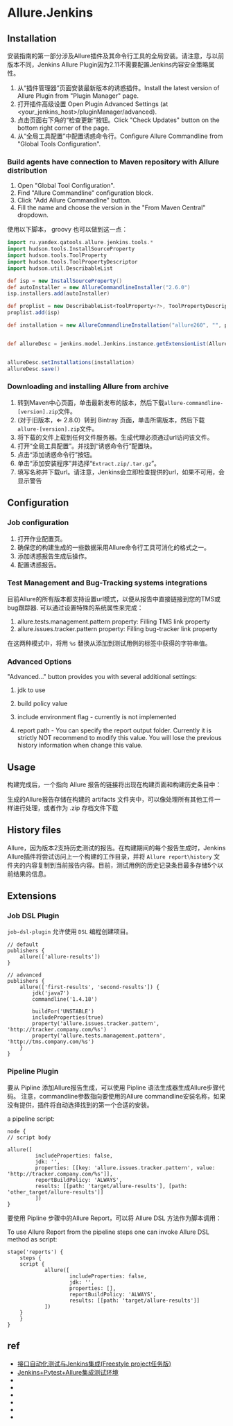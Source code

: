 # Allure.Jenkins

## Installation
安装指南的第一部分涉及Allure插件及其命令行工具的全局安装。请注意，与以前版本不同，Jenkins Allure Plugin因为2.11不需要配置Jenkins内容安全策略属性。

1. 从“插件管理器”页面安装最新版本的诱惑插件。Install the latest version of Allure Plugin from "Plugin Manager" page.
2. 打开插件高级设置 Open Plugin Advanced Settings (at <your_jenkins_host>/pluginManager/advanced).
3. 点击页面右下角的“检查更新”按钮。Click "Check Updates" button on the bottom right corner of the page.
4. 从“全局工具配置”中配置诱惑命令行。Configure Allure Commandline from "Global Tools Configuration".


### Build agents have connection to Maven repository with Allure distribution
1. Open "Global Tool Configuration".
2. Find "Allure Commandline" configuration block.
3. Click "Add Allure Commandline" button.
4. Fill the name and choose the version in the "From Maven Central" dropdown.

使用以下脚本， groovy 也可以做到这一点：
```groovy
import ru.yandex.qatools.allure.jenkins.tools.*
import hudson.tools.InstallSourceProperty
import hudson.tools.ToolProperty
import hudson.tools.ToolPropertyDescriptor
import hudson.util.DescribableList

def isp = new InstallSourceProperty()
def autoInstaller = new AllureCommandlineInstaller("2.6.0")
isp.installers.add(autoInstaller)

def proplist = new DescribableList<ToolProperty<?>, ToolPropertyDescriptor>()
proplist.add(isp)

def installation = new AllureCommandlineInstallation("allure260", "", proplist)


def allureDesc = jenkins.model.Jenkins.instance.getExtensionList(AllureCommandlineInstallation.DescriptorImpl.class)[0]


allureDesc.setInstallations(installation)
allureDesc.save()
```


### Downloading and installing Allure from archive
1. 转到Maven中心页面，单击最新发布的版本，然后下载`allure-commandline-[version].zip`文件。
2. (对于旧版本，⇐ 2.8.0）转到 Bintray 页面，单击所需版本，然后下载`allure-[version].zip`文件。
3. 将下载的文件上载到任何文件服务器。生成代理必须通过url访问该文件。
4. 打开“全局工具配置”。并找到“诱惑命令行”配置块。
5. 点击“添加诱惑命令行”按钮。
6. 单击“添加安装程序”并选择“`Extract.zip/.tar.gz`”。
7. 填写名称并下载url。请注意，Jenkins会立即检查提供的url，如果不可用，会显示警告


## Configuration
### Job configuration
1. 打开作业配置页。
2. 确保您的构建生成的一些数据采用Allure命令行工具可消化的格式之一。
3. 添加诱惑报告生成后操作。
4. 配置诱惑报告。


### Test Management and Bug-Tracking systems integrations
目前Allure的所有版本都支持设置url模式，以便从报告中直接链接到您的TMS或bug跟踪器. 可以通过设置特殊的系统属性来完成：

1. allure.tests.management.pattern property:
    Filling TMS link property
2. allure.issues.tracker.pattern property:
    Filling bug-tracker link property

在这两种模式中，将用 `%s` 替换从添加到测试用例的标签中获得的字符串值。



### Advanced Options
"Advanced…​" button provides you with several additional settings:

1. jdk to use

2. build policy value

3. include environment flag - currently is not implemented

4. report path - You can specify the report output folder. Currently it is strictly NOT recommend to modify this value. You will lose the previous history information when change this value.





## Usage

构建完成后，一个指向 Allure 报告的链接将出现在构建页面和构建历史条目中：

生成的Allure报告存储在构建的 artifacts 文件夹中，可以像处理所有其他工件一样进行处理，或者作为 .zip 存档文件下载


## History files

Allure，因为版本2支持历史测试的报告。在构建期间的每个报告生成时，Jenkins Allure插件将尝试访问上一个构建的工作目录，并将 `Allure report\history` 文件夹的内容复制到当前报告内容。目前，测试用例的历史记录条目最多存储5个以前结果的信息。





## Extensions

### Job DSL Plugin
`job-dsl-plugin` 允许使用 `DSL` 编程创建项目。

```
// default
publishers {
    allure(['allure-results'])
}

// advanced
publishers {
    allure(['first-results', 'second-results']) {
        jdk('java7')
        commandline('1.4.18')

        buildFor('UNSTABLE')
        includeProperties(true)
        property('allure.issues.tracker.pattern', 'http://tracker.company.com/%s')
        property('allure.tests.management.pattern', 'http://tms.company.com/%s')
    }
}
```

### Pipeline Plugin

要从 Pipline 添加Allure报告生成，可以使用 Pipline 语法生成器生成Allure步骤代码。
注意，commandline参数指向要使用的Allure commandline安装名称，如果没有提供，插件将自动选择找到的第一个合适的安装。


a pipeline script:
```
node {
// script body

allure([
         includeProperties: false,
         jdk: '',
         properties: [[key: 'allure.issues.tracker.pattern', value: 'http://tracker.company.com/%s']],
         reportBuildPolicy: 'ALWAYS',
         results: [[path: 'target/allure-results'], [path: 'other_target/allure-results']]
         ])
}
```

要使用 Pipline 步骤中的Allure Report，可以将 Allure DSL 方法作为脚本调用：

To use Allure Report from the pipeline steps one can invoke Allure DSL method as script:
```
stage('reports') {
    steps {
    script {
            allure([
                    includeProperties: false,
                    jdk: '',
                    properties: [],
                    reportBuildPolicy: 'ALWAYS',
                    results: [[path: 'target/allure-results']]
            ])
    }
    }
}
```






## ref
* [接口自动化测试与Jenkins集成(Freestyle project任务版)](https://www.cnblogs.com/zy7y/p/13448102.html)
* [Jenkins+Pytest+Allure集成测试环境](https://blog.csdn.net/weixin_30230009/article/details/104366228?utm_medium=distribute.pc_relevant_t0.none-task-blog-BlogCommendFromMachineLearnPai2-1.channel_param&depth_1-utm_source=distribute.pc_relevant_t0.none-task-blog-BlogCommendFromMachineLearnPai2-1.channel_param)
* []()
* []()
* []()
* []()
* []()
* []()


